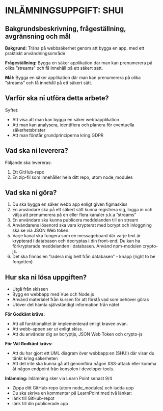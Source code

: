 # INLÄMNINGSUPPGIFT: SHUI

## Bakgrundsbeskrivning, frågeställning, avgränsning och mål

**Bakgrund:** Träna på webbsäkerhet genom att bygga en app, med ett
praktiskt användningsområde

**Frågeställning:** Bygga en säker applikation där man kan prenumerera på
olika ”streams” och få innehåll på ett säkert sätt.

**Mål:** Bygga en säker applikation där man kan prenumerera på
olika ”streams” och få innehåll på ett säkert sätt.

## Varför ska ni utföra detta arbete?
Syftet: 

* Att visa att man kan bygga en säker webbapplikation
* Att man kan analysera, identifiera och planera för eventuella säkerhetsbrister
* Att man förstår grundprinciperna kring GDPR

## Vad ska ni leverera?

Följande ska levereras: 

1. Ett GitHub-repo
2. En zip-fil som innehåller hela ditt repo, utom node_modules

## Vad ska ni göra?
1. Du ska bygga en säker webb app enligt given figmaskiss
2. En användare ska på ett säkert sätt kunna registrera sig, logga in och välja
att prenumerera på en eller flera kanaler s.k.a ”streams”
3. En användare ska kunna publicera meddelanden till en stream
4. Användarens lösenord ska vara krypterat med bcrypt och inloggning ska se
via JSON Web token.
5. Varje kanal ska fungera som en messageboard där varje text är krypterad i
databasen och decryptas i din front-end. Du kan ha förkrypterade
meddelanden i databasen. Använd npm-modulen crypto-js.
6. Det ska finnas en ”radera mig helt från databasen” - knapp (right to be
forgotten)
 

## Hur ska ni lösa uppgiften?
* Utgå från skissen
* Bygg en webbapp med Vue och Node.js
* Använd materialet från kursen för att förstå vad som behöver göras
* Utöver det hämta självständigt information från nätet

**För Godkänt krävs:**
* Att all funktionalitet är implementerad enligt kraven ovan.
* Att webb-appen ser ut enligt skiss.
* Att du använder dig av bcryptjs, JSON Web Token och crypto-js

**För Väl Godkänt krävs:**
* Att du har gjort ett UML diagram över webbapp:en (SHUI) där visar du tänkt kring säkerheten
* Att det inte ska kunna gå att genomföra någon XSS-attack eller komma åt någon
endpoint från konsolen i developer tools.

**Inlämning:**
Inlämning sker via Learn Point senast 9/4
* Zippa ditt GitHub-repo (utom node_modules) och ladda upp
* Du ska skriva en kommentar på LearnPoint med två länkar:
* länk till GitHub-repot
* länk till din publicerade app
